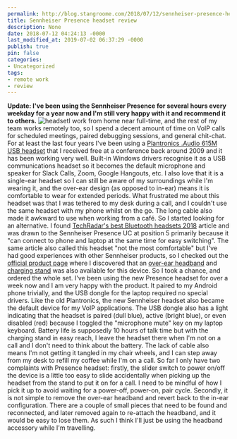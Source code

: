 ```yaml
---
permalink: http://blog.stangroome.com/2018/07/12/sennheiser-presence-headset-review/
title: Sennheiser Presence headset review
description: None
date: 2018-07-12 04:24:13 -0000
last_modified_at: 2019-07-02 06:37:29 -0000
publish: true
pin: false
categories:
- Uncategorized
tags:
- remote work
- review
---
```

**Update: I've been using the Sennheiser Presence for several hours every weekday for a year now and I'm still very happy with it and recommend it to others.** ![headset](https://blog.stangroome.com/wp-content/uploads/2018/07/headset.png)I work from home near full-time, and the rest of my team works remotely too, so I spend a decent amount of time on VoIP calls for scheduled meetings, paired debugging sessions, and general chit-chat. For at least the last four years I've been using a [Plantronics .Audio 615M USB headset](https://www.plantronics.com/au/en/support/manuals-guides/audio-615m) that I received free at a conference back around 2009 and it has been working very well. Built-in Windows drivers recognise it as a USB communications headset so it becomes the default microphone and speaker for Slack Calls, Zoom, Google Hangouts, etc. I also love that it is a single-ear headset so I can still be aware of my surroundings while I'm wearing it, and the over-ear design (as opposed to in-ear) means it is comfortable to wear for extended periods. What frustrated me about this headset was that I was tethered to my desk during a call, and I couldn't use the same headset with my phone whilst on the go. The long cable also made it awkward to use when working from a café. So I started looking for an alternative. I found [TechRadar's best Bluetooth headsets 2018](https://www.techradar.com/au/news/the-best-bluetooth-headsets) article and was drawn to the Sennheiser Presence UC at position 5 primarily because it "can connect to phone and laptop at the same time for easy switching". The same article also called this headset "not the most comfortable" but I've had good experiences with other Sennheiser products, so I checked out the [official product page](https://en-au.sennheiser.com/presence-uc-ml) where I discovered that an [over-ear headband](https://en-au.sennheiser.com/accessories-presence-headband) and [charging stand](https://en-au.sennheiser.com/accessories-mb-pro-1-mb-pro-2-ch-20-mb) was also available for this device. So I took a chance, and ordered the whole set. I've been using the new Presence headset for over a week now and I am very happy with the product. It paired to my Android phone trivially, and the USB dongle for the laptop required no special drivers. Like the old Plantronics, the new Sennheiser headset also became the default device for my VoIP applications. The USB dongle also has a light indicating that the headset is paired (dull blue), active (bright blue), or even disabled (red) because I toggled the "microphone mute" key on my laptop keyboard. Battery life is supposedly 10 hours of talk time but with the charging stand in easy reach, I leave the headset there when I'm not on a call and I don't need to think about the battery. The lack of cable also means I'm not getting it tangled in my chair wheels, and I can step away from my desk to refill my coffee while I'm on a call. So far I only have two complaints with Presence headset: firstly, the slider switch to power on/off the device is a little too easy to slide accidentally when picking up the headset from the stand to put it on for a call. I need to be mindful of how I pick it up to avoid waiting for a power-off, power-on, pair cycle. Secondly, it is not simple to remove the over-ear headband and revert back to the in-ear configuration. There are a couple of small pieces that need to be found and reconnected, and later removed again to re-attach the headband, and it would be easy to lose them. As such I think I'll just be using the headband accessory while I'm travelling.
